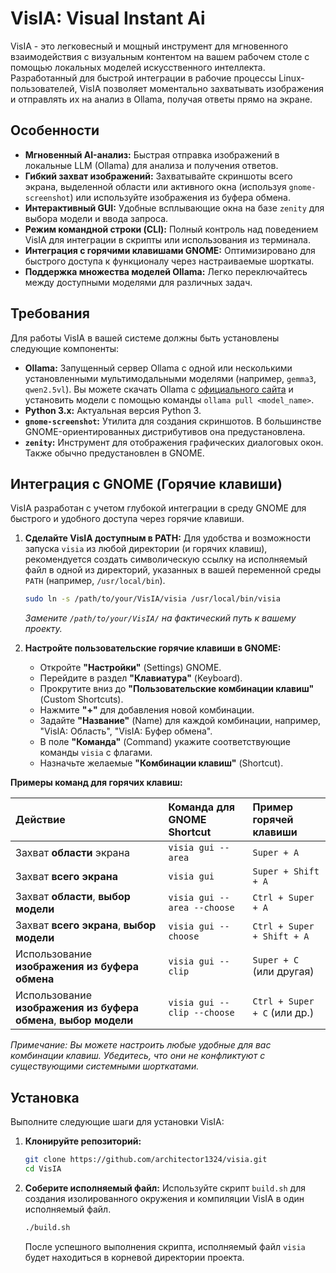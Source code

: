 # VisIA: Visual Instant Ai

VisIA - это легковесный и мощный инструмент для мгновенного взаимодействия с визуальным контентом на вашем рабочем столе с помощью локальных моделей искусственного интеллекта. Разработанный для быстрой интеграции в рабочие процессы Linux-пользователей, VisIA позволяет моментально захватывать изображения и отправлять их на анализ в Ollama, получая ответы прямо на экране.

## Особенности

*   **Мгновенный AI-анализ:** Быстрая отправка изображений в локальные LLM (Ollama) для анализа и получения ответов.
*   **Гибкий захват изображений:** Захватывайте скриншоты всего экрана, выделенной области или активного окна (используя `gnome-screenshot`) или используйте изображения из буфера обмена.
*   **Интерактивный GUI:** Удобные всплывающие окна на базе `zenity` для выбора модели и ввода запроса.
*   **Режим командной строки (CLI):** Полный контроль над поведением VisIA для интеграции в скрипты или использования из терминала.
*   **Интеграция с горячими клавишами GNOME:** Оптимизировано для быстрого доступа к функционалу через настраиваемые шорткаты.
*   **Поддержка множества моделей Ollama:** Легко переключайтесь между доступными моделями для различных задач.

## Требования

Для работы VisIA в вашей системе должны быть установлены следующие компоненты:

*   **Ollama:** Запущенный сервер Ollama с одной или несколькими установленными мультимодальными моделями (например, `gemma3`, `qwen2.5vl`). Вы можете скачать Ollama с [официального сайта](https://ollama.com/) и установить модели с помощью команды `ollama pull <model_name>`.
*   **Python 3.x:** Актуальная версия Python 3.
*   **`gnome-screenshot`:** Утилита для создания скриншотов. В большинстве GNOME-ориентированных дистрибутивов она предустановлена.
*   **`zenity`:** Инструмент для отображения графических диалоговых окон. Также обычно предустановлен в GNOME.


## Интеграция с GNOME (Горячие клавиши)

VisIA разработан с учетом глубокой интеграции в среду GNOME для быстрого и удобного доступа через горячие клавиши.

1.  **Сделайте VisIA доступным в PATH:**
    Для удобства и возможности запуска `visia` из любой директории (и горячих клавиш), рекомендуется создать символическую ссылку на исполняемый файл в одной из директорий, указанных в вашей переменной среды `PATH` (например, `/usr/local/bin`).

    ```bash
    sudo ln -s /path/to/your/VisIA/visia /usr/local/bin/visia
    ```
    *Замените `/path/to/your/VisIA/` на фактический путь к вашему проекту.*

2.  **Настройте пользовательские горячие клавиши в GNOME:**
    *   Откройте **"Настройки"** (Settings) GNOME.
    *   Перейдите в раздел **"Клавиатура"** (Keyboard).
    *   Прокрутите вниз до **"Пользовательские комбинации клавиш"** (Custom Shortcuts).
    *   Нажмите **"+"** для добавления новой комбинации.
    *   Задайте **"Название"** (Name) для каждой комбинации, например, "VisIA: Область", "VisIA: Буфер обмена".
    *   В поле **"Команда"** (Command) укажите соответствующие команды `visia` с флагами.
    *   Назначьте желаемые **"Комбинации клавиш"** (Shortcut).

**Примеры команд для горячих клавиш:**

| Действие                                 | Команда для GNOME Shortcut                                        | Пример горячей клавиши      |
| :--------------------------------------- | :---------------------------------------------------------------- | :--------------------------- |
| Захват **области** экрана      | `visia gui --area`                                                | `Super + A`                  |
| Захват **всего экрана**        | `visia gui`                                                       | `Super + Shift + A`          |
| Захват **области**, **выбор модели** | `visia gui --area --choose`                                       | `Ctrl + Super + A`           |
| Захват **всего экрана**, **выбор модели** | `visia gui --choose`                                              | `Ctrl + Super + Shift + A`   |
| Использование **изображения из буфера обмена** | `visia gui --clip`                                                | `Super + C` (или другая)     |
| Использование **изображения из буфера обмена**, **выбор модели** | `visia gui --clip --choose`                                       | `Ctrl + Super + C` (или др.) |

*Примечание: Вы можете настроить любые удобные для вас комбинации клавиш. Убедитесь, что они не конфликтуют с существующими системными шорткатами.*


## Установка

Выполните следующие шаги для установки VisIA:

1.  **Клонируйте репозиторий:**
    ```bash
    git clone https://github.com/architector1324/visia.git
    cd VisIA
    ```

2.  **Соберите исполняемый файл:**
    Используйте скрипт `build.sh` для создания изолированного окружения и компиляции VisIA в один исполняемый файл.
    ```bash
    ./build.sh
    ```
    После успешного выполнения скрипта, исполняемый файл `visia` будет находиться в корневой директории проекта.
